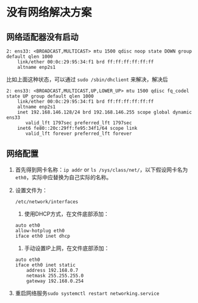 # 没有网络解决方案

## 网络适配器没有启动

```shell
2: ens33: <BROADCAST,MULTICAST> mtu 1500 qdisc noop state DOWN group default qlen 1000
    link/ether 00:0c:29:95:34:f1 brd ff:ff:ff:ff:ff:ff
    altname enp2s1
```

比如上面这种状态，可以通过 `sudo /sbin/dhclient` 来解决，解决后

```shell
2: ens33: <BROADCAST,MULTICAST,UP,LOWER_UP> mtu 1500 qdisc fq_codel state UP group default qlen 1000
    link/ether 00:0c:29:95:34:f1 brd ff:ff:ff:ff:ff:ff
    altname enp2s1
    inet 192.168.146.128/24 brd 192.168.146.255 scope global dynamic ens33
       valid_lft 1797sec preferred_lft 1797sec
    inet6 fe80::20c:29ff:fe95:34f1/64 scope link 
       valid_lft forever preferred_lft forever
```

## 网络配置

1. 首先得到网卡名称：`ip addr` or `ls /sys/class/net/`，以下假设网卡名为`eth0`，实际中应替换为自己实际的名称。

2. 设置文件为：

   ```
   /etc/network/interfaces
   ```

   1. 使用DHCP方式，在文件底部添加：

   ```
   auto eth0
   allow-hotplug eth0
   iface eth0 inet dhcp
   ```

   1. 手动设置IP上网，在文件底部添加：

   ```
   auto eth0
   iface eth0 inet static
       address 192.168.0.7
       netmask 255.255.255.0
       gateway 192.168.0.254
   ```

3. 重启网络服务`sudo systemctl restart networking.service`